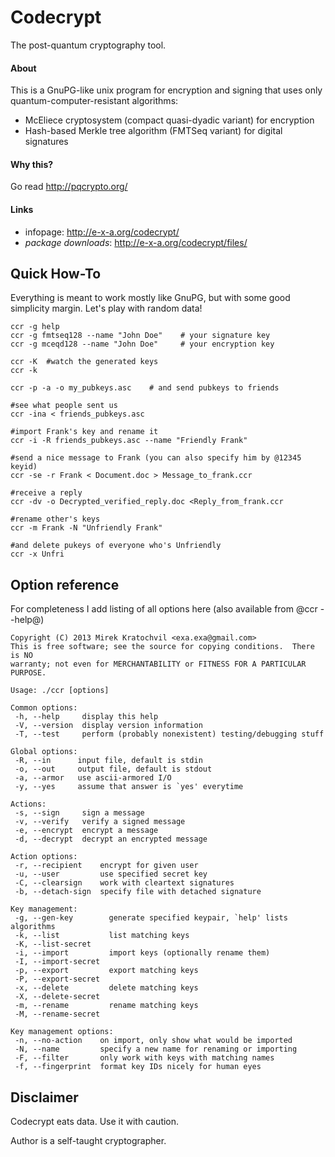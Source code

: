 
# Codecrypt

The post-quantum cryptography tool.

#### About

This is a GnuPG-like unix program for encryption and signing that uses only
quantum-computer-resistant algorithms:

 - McEliece cryptosystem (compact quasi-dyadic variant) for encryption
 - Hash-based Merkle tree algorithm (FMTSeq variant) for digital signatures

#### Why this?

Go read http://pqcrypto.org/

#### Links

 - infopage: http://e-x-a.org/codecrypt/
 - *package downloads*: http://e-x-a.org/codecrypt/files/

## Quick How-To

Everything is meant to work mostly like GnuPG, but with some good simplicity
margin. Let's play with random data!

	ccr -g help
	ccr -g fmtseq128 --name "John Doe"    # your signature key
	ccr -g mceqd128 --name "John Doe"     # your encryption key

	ccr -K  #watch the generated keys
	ccr -k

	ccr -p -a -o my_pubkeys.asc    # and send pubkeys to friends

	#see what people sent us
	ccr -ina < friends_pubkeys.asc

	#import Frank's key and rename it
	ccr -i -R friends_pubkeys.asc --name "Friendly Frank"

	#send a nice message to Frank (you can also specify him by @12345 keyid)
	ccr -se -r Frank < Document.doc > Message_to_frank.ccr

	#receive a reply
	ccr -dv -o Decrypted_verified_reply.doc <Reply_from_frank.ccr

	#rename other's keys
	ccr -m Frank -N "Unfriendly Frank"

	#and delete pukeys of everyone who's Unfriendly
	ccr -x Unfri

## Option reference

For completeness I add listing of all options here (also available from
@ccr --help@)

	Copyright (C) 2013 Mirek Kratochvil <exa.exa@gmail.com>
	This is free software; see the source for copying conditions.  There is NO
	warranty; not even for MERCHANTABILITY or FITNESS FOR A PARTICULAR PURPOSE.

	Usage: ./ccr [options]

	Common options:
	 -h, --help     display this help
	 -V, --version  display version information
	 -T, --test     perform (probably nonexistent) testing/debugging stuff

	Global options:
	 -R, --in      input file, default is stdin
	 -o, --out     output file, default is stdout
	 -a, --armor   use ascii-armored I/O
	 -y, --yes     assume that answer is `yes' everytime

	Actions:
	 -s, --sign     sign a message
	 -v, --verify   verify a signed message
	 -e, --encrypt  encrypt a message
	 -d, --decrypt  decrypt an encrypted message

	Action options:
	 -r, --recipient    encrypt for given user
	 -u, --user         use specified secret key
	 -C, --clearsign    work with cleartext signatures
	 -b, --detach-sign  specify file with detached signature

	Key management:
	 -g, --gen-key        generate specified keypair, `help' lists algorithms
	 -k, --list           list matching keys
	 -K, --list-secret
	 -i, --import         import keys (optionally rename them)
	 -I, --import-secret
	 -p, --export         export matching keys
	 -P, --export-secret
	 -x, --delete         delete matching keys
	 -X, --delete-secret
	 -m, --rename         rename matching keys
	 -M, --rename-secret

	Key management options:
	 -n, --no-action    on import, only show what would be imported
	 -N, --name         specify a new name for renaming or importing
	 -F, --filter       only work with keys with matching names
	 -f, --fingerprint  format key IDs nicely for human eyes

## Disclaimer

Codecrypt eats data. Use it with caution.

Author is a self-taught cryptographer.

